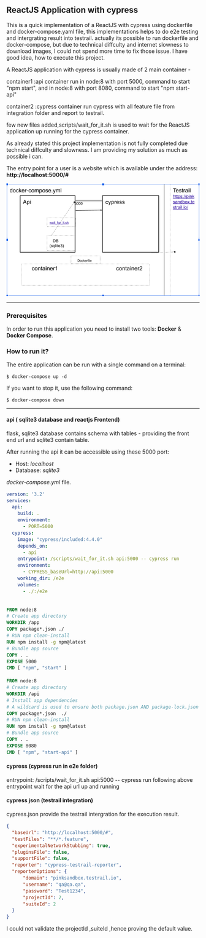 ## ReactJS  Application with cypress

This is a quick implementation of a ReactJS with cypress using dockerfile and docker-compose.yaml file, this implementations helps to do e2e testing and intergrating result into testrail. actually its possible to run dockerfile and docker-compose, but due to technical diffculty and internet slowness to download images, I could not spend more time to fix those issue. I have good idea, how to execute this project.

A ReactJS application with cypress  is usually made of 2  main container - 

container1 :api container run in node:8 with port 5000, command to start "npm start", and in node:8 with port 8080, command to start "npm start-api"


container2 :cypress
               container run cypress with all feature file from integration folder and report to testrail.

few new files added,scripts/wait_for_it.sh is used to wait for the ReactJS application up running for the cypress container.

As already stated this project implementation is not fully completed due technical diffculty and slowness. I am providing my solution as much as possible i can.

The entry point for a user is a website which is available under the address: **http://localhost:5000/#**

![diagram](https://github.com/kunnath/cypressdemo/blob/master/assets/cypress.png)




---

### Prerequisites

In order to run this application you need to install two tools: **Docker** & **Docker Compose**.


### How to run it?

The entire application can be run with a single command on a terminal:

```
$ docker-compose up -d
```

If you want to stop it, use the following command:

```
$ docker-compose down
```

---

#### api ( sqlite3 database and reactjs Frontend)

flask, sqlite3 database contains  schema with tables - providing the front end url
and sqlite3 contain table.

After running the api it can be accessible using these 5000 port:

- Host: *localhost*
- Database: *sqlite3*


*docker-compose.yml* file.

```yml
version: '3.2'
services:
  api:
    build: .
    environment:
      - PORT=5000
  cypress:
    image: "cypress/included:4.4.0"
    depends_on:
      - api
    entrypoint: /scripts/wait_for_it.sh api:5000 -- cypress run
    environment:
      - CYPRESS_baseUrl=http://api:5000
    working_dir: /e2e
    volumes:
      - ./:/e2e
```

```dockerfile

FROM node:8
# Create app directory
WORKDIR /app
COPY package*.json ./
# RUN npm clean-install
RUN npm install -g npm@latest
# Bundle app source
COPY . .
EXPOSE 5000
CMD [ "npm", "start" ]

FROM node:8
# Create app directory
WORKDIR /api
# Install app dependencies
# A wildcard is used to ensure both package.json AND package-lock.json are copied
COPY package*.json  ./
# RUN npm clean-install
RUN npm install -g npm@latest
# Bundle app source
COPY . .
EXPOSE 8080
CMD [ "npm", "start-api" ]

```

#### cypress (cypress run in e2e folder)

entrypoint: /scripts/wait_for_it.sh api:5000 -- cypress run
following above entrypoint wait for the api url up and running

#### cypress json (testrail integration)
cypress.json provide the testrail intergration for the execution result.

```json
{
  "baseUrl": "http://localhost:5000/#",
  "testFiles": "**/*.feature",
  "experimentalNetworkStubbing": true,
  "pluginsFile": false,
  "supportFile": false,
  "reporter": "cypress-testrail-reporter",
  "reporterOptions": {
      "domain": "pinksandbox.testrail.io",
      "username": "qa@qa.qa",
      "password": "Test1234",
      "projectId": 2,
      "suiteId": 2
  }
}
```
I could not validate the projectId ,suiteId ,hence proving the default value.


